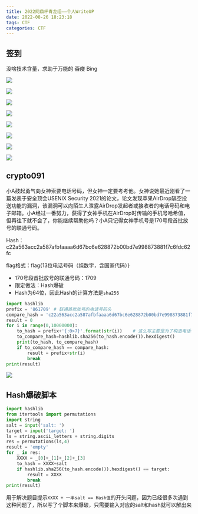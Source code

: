 ```yaml
---
title: 2022网鼎杯青龙组——个人WriteUP
date: 2022-08-26 18:23:18
tags: CTF
categories: CTF
---
```


## **签到**

没啥技术含量，求助于万能的 ~~百度~~ Bing

![](https://cdn.bilicdn.tk/gh/Vikutorika/assets@master/img/CTF-20220826-wangdingcup-qinglong/msedge-20220826-115011.png)

![](https://cdn.bilicdn.tk/gh/Vikutorika/assets@master/img/CTF-20220826-wangdingcup-qinglong/msedge-20220826-115015.png)

![](https://cdn.bilicdn.tk/gh/Vikutorika/assets@master/img/CTF-20220826-wangdingcup-qinglong/msedge-20220826-115020.png)

![](https://cdn.bilicdn.tk/gh/Vikutorika/assets@master/img/CTF-20220826-wangdingcup-qinglong/msedge-20220826-115024.png)

![](https://cdn.bilicdn.tk/gh/Vikutorika/assets@master/img/CTF-20220826-wangdingcup-qinglong/msedge-20220826-115028.png)

![](https://cdn.bilicdn.tk/gh/Vikutorika/assets@master/img/CTF-20220826-wangdingcup-qinglong/msedge-20220826-115033.png)

![](https://cdn.bilicdn.tk/gh/Vikutorika/assets@master/img/CTF-20220826-wangdingcup-qinglong/msedge-20220826-115036.png)

![](https://cdn.bilicdn.tk/gh/Vikutorika/assets@master/img/CTF-20220826-wangdingcup-qinglong/msedge-20220826-115042.png)

## **crypto091**

小A鼓起勇气向女神索要电话号码，但女神一定要考考他。女神说她最近刚看了一篇发表于安全顶会USENIX Security 2021的论文，论文发现苹果AirDrop隔空投送功能的漏洞，该漏洞可以向陌生人泄露AirDrop发起者或接收者的电话号码和电子邮箱。小A经过一番努力，获得了女神手机在AirDrop时传输的手机号哈希值，但再往下就不会了，你能继续帮助他吗？小A只记得女神手机号是170号段首批放号的联通号码。

Hash：c22a563acc2a587afbfaaaa6d67bc6e628872b00bd7e998873881f7c6fdc62fc

flag格式：flag{13位电话号码（纯数字，含国家代码）}

- 170号段首批放号的联通号码：1709
- 限定做法：Hash爆破
- Hash为64位，因此Hash的计算方法是`sha256`

```python
import hashlib
prefix = '861709' # 联通首批放号的电话号码头
compare_hash = 'c22a563acc2a587afbfaaaa6d67bc6e628872b00bd7e998873881f7c6fdc62fc'
result = 0
for i in range(0,10000000):
    to_hash = prefix+'{:0>7}'.format(str(i))	# 这么写主要是为了构造电话号码的格式
    to_compare_hash=hashlib.sha256(to_hash.encode()).hexdigest()
    print(to_hash, to_compare_hash)
    if to_compare_hash == compare_hash:
        result = prefix+str(i)
        break
print(result)
```

![](https://cdn.bilicdn.tk/gh/Vikutorika/assets@master/img/CTF-20220826-wangdingcup-qinglong/WindowsTerminal-20220826-115133.png)

## Hash爆破脚本

```python
import hashlib
from itertools import permutations
import string
salt = input('salt: ')
target = input('target: ')
ls = string.ascii_letters + string.digits
res = permutations(ls,4)
result = 'empty'
for _ in res:
    XXXX = _[0]+_[1]+_[2]+_[3]
    to_hash = XXXX+salt
    if hashlib.sha256(to_hash.encode()).hexdigest() == target: 
        result = XXXX
        break
print(result)
```

用于解决题目提示`XXXX + 一串salt == Hash值`的开头问题，因为已经很多次遇到这种问题了，所以写了个脚本来爆破，只需要输入对应的salt和hash就可以解出来
